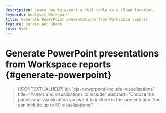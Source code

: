 ```yaml
---
description: Learn how to export a full table to a cloud location.
keywords: Analysis Workspace
title: Generate PowerPoint presentations from Workspace reports
feature: Curate and Share
role: User
---
```

# Generate PowerPoint presentations from Workspace reports {#generate-powerpoint}

<!-- markdownlint-disable MD034 -->

>[!CONTEXTUALHELP]
>id="cja-powerpoint-include-visualizations"
>title="Panels and visualizations to include"
>abstract="Choose the panels and visualization you want to include in the presentation. You can include up to 50 visualizations."

<!-- markdownlint-enable MD034 -->

